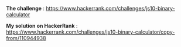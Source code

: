 **The challenge** : https://www.hackerrank.com/challenges/js10-binary-calculator

**My solution on HackerRank** : https://www.hackerrank.com/challenges/js10-binary-calculator/copy-from/110944938
